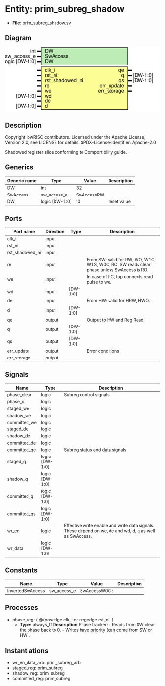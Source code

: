 # Entity: prim_subreg_shadow

- **File**: prim_subreg_shadow.sv
## Diagram

![Diagram](prim_subreg_shadow.svg "Diagram")
## Description

 Copyright lowRISC contributors.
 Licensed under the Apache License, Version 2.0, see LICENSE for details.
 SPDX-License-Identifier: Apache-2.0

 Shadowed register slice conforming to Comportibility guide.

## Generics

| Generic name | Type           | Value      | Description   |
| ------------ | -------------- | ---------- | ------------- |
| DW           | int            | 32         |               |
| SwAccess     | sw_access_e    | SwAccessRW |               |
| DW           | logic [DW-1:0] | '0         |  reset value  |
## Ports

| Port name       | Direction | Type     | Description                                                                                 |
| --------------- | --------- | -------- | ------------------------------------------------------------------------------------------- |
| clk_i           | input     |          |                                                                                             |
| rst_ni          | input     |          |                                                                                             |
| rst_shadowed_ni | input     |          |                                                                                             |
| re              | input     |          |  From SW: valid for RW, WO, W1C, W1S, W0C, RC. SW reads clear phase unless SwAccess is RO.  |
| we              | input     |          |  In case of RC, top connects read pulse to we.                                              |
| wd              | input     | [DW-1:0] |                                                                                             |
| de              | input     |          |  From HW: valid for HRW, HWO.                                                               |
| d               | input     | [DW-1:0] |                                                                                             |
| qe              | output    |          |  Output to HW and Reg Read                                                                  |
| q               | output    | [DW-1:0] |                                                                                             |
| qs              | output    | [DW-1:0] |                                                                                             |
| err_update      | output    |          |  Error conditions                                                                           |
| err_storage     | output    |          |                                                                                             |
## Signals

| Name         | Type           | Description                                                                                                |
| ------------ | -------------- | ---------------------------------------------------------------------------------------------------------- |
| phase_clear  | logic          |  Subreg control signals                                                                                    |
| phase_q      | logic          |                                                                                                            |
| staged_we    | logic          |                                                                                                            |
| shadow_we    | logic          |                                                                                                            |
| committed_we | logic          |                                                                                                            |
| staged_de    | logic          |                                                                                                            |
| shadow_de    | logic          |                                                                                                            |
| committed_de | logic          |                                                                                                            |
| committed_qe | logic          |  Subreg status and data signals                                                                            |
| staged_q     | logic [DW-1:0] |                                                                                                            |
| shadow_q     | logic [DW-1:0] |                                                                                                            |
| committed_q  | logic [DW-1:0] |                                                                                                            |
| committed_qs | logic [DW-1:0] |                                                                                                            |
| wr_en        | logic          |  Effective write enable and write data signals.  These depend on we, de and wd, d, q as well as SwAccess.  |
| wr_data      | logic [DW-1:0] |                                                                                                            |
## Constants

| Name             | Type        | Value         | Description |
| ---------------- | ----------- | ------------- | ----------- |
| InvertedSwAccess | sw_access_e | SwAccessW0C : |             |
## Processes
- phase_reg: ( @(posedge clk_i or negedge rst_ni) )
  - **Type:** always_ff
**Description**
 Phase tracker:  - Reads from SW clear the phase back to 0.  - Writes have priority (can come from SW or HW). 
## Instantiations

- wr_en_data_arb: prim_subreg_arb
- staged_reg: prim_subreg
- shadow_reg: prim_subreg
- committed_reg: prim_subreg
